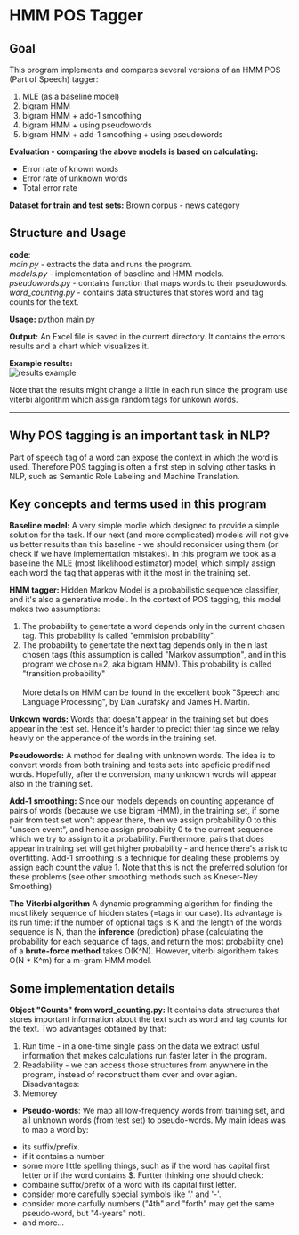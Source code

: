 # HMM POS Tagger

## **Goal**
This program implements and compares several versions of
an HMM POS (Part of Speech) tagger:

1) MLE (as a baseline model)
2) bigram HMM
3) bigram HMM + add-1 smoothing
4) bigram HMM + using pseudowords
5) bigram HMM + add-1 smoothing + using pseudowords

**Evaluation - comparing the above models is based on calculating:**
- Error rate of known words
- Error rate of unknown words
- Total error rate

**Dataset for train and test sets:**
Brown corpus - news category

## **Structure and Usage**
**code**: <br/>
*main.py* - extracts the data and runs the program. <br/>
*models.py* - implementation of baseline and HMM models.  <br/>
*pseudowords.py* - contains function that maps words to their pseudowords. <br/>
*word_counting.py* - contains data structures that stores word and tag counts for the text. 

**Usage:**
python main.py

**Output:**
An Excel file is saved in the current directory.
It contains the errors results and a chart which visualizes it.
   
**Example results:** <br/>
![results example](../master/images/res.png)

 Note that the results might change a little in each run since the program use viterbi algorithm which
assign random tags for unkown words.

-----------------------------------------------------------------------
## **Why POS tagging is an important task in NLP?**
Part of speech tag of a word can expose the context in which the word is used.
Therefore POS tagging is often a first step in solving other tasks in NLP, such as Semantic Role Labeling and Machine Translation.

## **Key concepts and terms used in this program**
**Baseline model:**
A very simple modle which designed to provide a simple solution for the task. If our next (and more complicated) models will not give us better results than this baseline -  we should reconsider using them (or check if we have implementation mistakes). In this program we took as a baseline the MLE (most likelihood estimator) model, which simply assign each word the tag that apperas with it the most in the training set.

**HMM tagger:** 
Hidden Markov Model is a probabilistic sequence classifier, and it's also a generative model.
In the context of POS tagging, this model makes two assumptions: 
1. The probability to genertate a word depends only in the current chosen tag. This probability is called "emmision probability".
2. The probability to genertate the next tag depends only in the n last chosen tags (this assumption is    called "Markov assumption", and in this program we chose n=2, aka bigram HMM). This probability is    called "transition probability" <br />                  
More details on HMM can be found in the excellent book "Speech and Language Processing", by Dan Jurafsky and James H. Martin.

**Unkown words:**
Words that doesn't appear in the training set but does appear in the test set. Hence it's harder to  predict thier tag since we relay heavly on the apperance of the words in the training set.

**Pseudowords:**
A method for dealing with unknown words. The idea is to convert words from both training and tests sets into speficic predifined words. Hopefully, after the conversion, many unknown words will appear also in the training set.

**Add-1 smoothing:**
Since our models depends on counting apperance of pairs of words (because we use bigram HMM), in the training set, if some pair from test set won't appear there, then we assign probability 0 to this "unseen event", and hence assign probability 0 to the current sequence which we try to assign to it a probability. Furthermore, pairs that does appear in training set will get higher probability - and hence there's a risk to overfitting. Add-1 smoothing is a technique for dealing these problems by assign each count the value 1. Note that this is not the preferred solution for these problems (see other smoothing methods such as Kneser-Ney Smoothing)

**The Viterbi algorithm**
A dynamic programming algorithm for finding the most likely sequence of hidden states (=tags in our case). Its advantage is its run time: if the number of optional tags is K and the length of the words sequence is N, than the **inference** (prediction) phase (calculating the probability for each sequance of tags, and return the most probability one) of a **brute-force method** takes O(K^N). However, viterbi algorithem takes O(N * K^m) for a m-gram HMM model.

## **Some implementation details**

**Object "Counts" from word_counting.py:**
It contains data structures that stores important information about the text such as word and tag counts for the text. 
Two advantages obtained by that:
1. Run time - in a one-time single pass on the data we extract usful information that makes calculations run faster later in the program. 
2. Readability - we can access those structures from anywhere in the program, instead of reconstruct them over and over agian. 
Disadvantages:
1. Memorey

* **Pseudo-words**: 
We map all low-frequency words from training set, and all unknown words (from test set) to pseudo-words.
My main ideas was to map a word by:
- its suffix/prefix.
- if it contains a number
- some more little spelling things, such as if the word has capital first letter or if the word contains $.
Furtter thinking one should check:
- combaine suffix/prefix of a word with its capital first letter.
- consider more carefully special symbols like '.' and '-'.
- consider more carfully numbers ("4th" and "forth" may get the same pseudo-word, but "4-years" not).
- and more...
